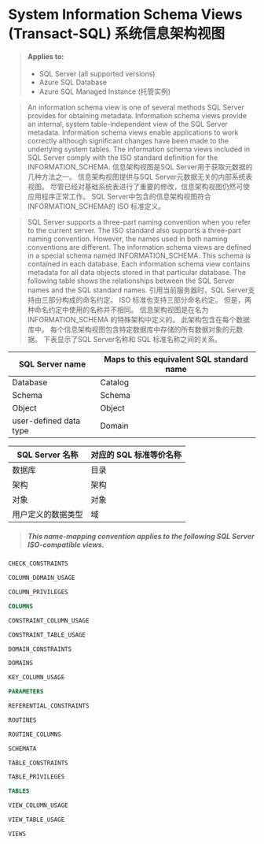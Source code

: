 # System Information Schema Views (Transact-SQL) 系统信息架构视图
> #### Applies to:  
> * SQL Server (all supported versions) 
> * Azure SQL Database  
> * Azure SQL Managed Instance (托管实例)

>An information schema view is one of several methods SQL Server provides for obtaining metadata. Information schema views provide an internal, system table-independent view of the SQL Server metadata. Information schema views enable applications to work correctly although significant changes have been made to the underlying system tables. The information schema views included in SQL Server comply with the ISO standard definition for the INFORMATION_SCHEMA.
信息架构视图是SQL Server用于获取元数据的几种方法之一。 信息架构视图提供与SQL Server元数据无关的内部系统表视图。 尽管已经对基础系统表进行了重要的修改，信息架构视图仍然可使应用程序正常工作。 SQL Server中包含的信息架构视图符合INFORMATION_SCHEMA的 ISO 标准定义。

>SQL Server supports a three-part naming convention when you refer to the current server. The ISO standard also supports a three-part naming convention. However, the names used in both naming conventions are different. The information schema views are defined in a special schema named INFORMATION_SCHEMA. This schema is contained in each database. Each information schema view contains metadata for all data objects stored in that particular database. The following table shows the relationships between the SQL Server names and the SQL standard names.
引用当前服务器时，SQL Server支持由三部分构成的命名约定。 ISO 标准也支持三部分命名约定。 但是，两种命名约定中使用的名称并不相同。 信息架构视图是在名为 INFORMATION_SCHEMA 的特殊架构中定义的。 此架构包含在每个数据库中。 每个信息架构视图包含特定数据库中存储的所有数据对象的元数据。 下表显示了SQL Server名称和 SQL 标准名称之间的关系。

|  SQL Server name   | Maps to this equivalent SQL standard name  |
|  ----  | ----  |
| Database	  | Catalog |
| Schema  | Schema |
| Object  | Object |
| user-defined data type  | Domain |

|  SQL Server 名称   | 对应的 SQL 标准等价名称  |
|  ----  | ----  |
| 数据库	  | 目录 |
| 架构  | 架构 |
| 对象  | 对象 |
| 用户定义的数据类型  | 域 |


> ##### This name-mapping convention applies to the following SQL Server ISO-compatible views.

~~~sql {.line-numbers}
CHECK_CONSTRAINTS

COLUMN_DOMAIN_USAGE

COLUMN_PRIVILEGES

COLUMNS

CONSTRAINT_COLUMN_USAGE

CONSTRAINT_TABLE_USAGE

DOMAIN_CONSTRAINTS

DOMAINS

KEY_COLUMN_USAGE

PARAMETERS

REFERENTIAL_CONSTRAINTS

ROUTINES

ROUTINE_COLUMNS

SCHEMATA

TABLE_CONSTRAINTS

TABLE_PRIVILEGES

TABLES

VIEW_COLUMN_USAGE

VIEW_TABLE_USAGE

VIEWS
~~~